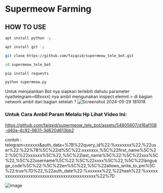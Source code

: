 # Supermeow Farming

## HOW TO USE

```bash
apt install python -y
```
```bash
apt install git -y
```
```bash
git clone https://github.com/faiqxid/supermeow_tele_bot.git
```
```bash
cd supermeow_tele_bot
```
```bash
pip install requests
```
```bash
python supermeow.py
```
Untuk menjalankan Bot nya siapkan terlebih dahulu parameter nya(telegram=68xxxx) nya ambil mengunakan inspect elemnt > di bagian network
ambil dari bagian setelah ?
![Screenshot 2024-05-29 181018](https://github.com/faiqxid/supermeow_tele_bot/assets/54805607/e7f52fa8-66ef-4fb4-959b-dfb968648dae)

### Untuk Cara Ambil Param Melalu Hp Lihat Video Ini:
https://github.com/faiqxid/supermeow_tele_bot/assets/54805607/d16af108-d40a-4c92-9631-3d620d613bb2


contoh : telegram=xxxxxx&auth_data=%7B%22query_id%22:%xxxxxxx%22,%22user%22:%22%7B%5C%22id%5C%22:xxxxxxx,%5C%22first_name%5C%22:%5C%22xxxxxx%5C%22,%5C%22last_name%5C%22:%5C%22xxx%5C%22,%5C%22username%5C%22:%5C%22xxxx%5C%22,%5C%22language_code%5C%22:%5C%22en%5C%22,%5C%22allows_write_to_pm%5C%22:true%7D%22,%22auth_date%22:%xxxxxx%22,%22hash%22:%xxxxxxxxxxxxxxxxxxxxxxxxxxxxxxxxxxxxxxxxxxxx%22%7D

![image](https://github.com/faiqxid/supermeow_tele_bot/assets/54805607/31b494ad-b3ca-48be-bf1b-d77b727e8ea1)


